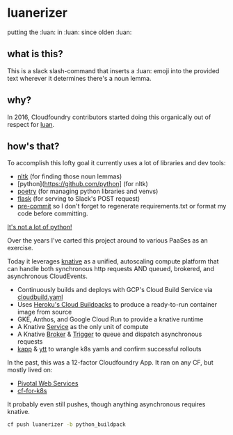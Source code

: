 # luanerizer
putting the :luan: in :luan: since olden :luan:

## what is this?

This is a slack slash-command that inserts a :luan: emoji into the provided text
wherever it determines there's a noun lemma.

## why?

In 2016, Cloudfoundry contributors started doing this organically out of respect for [luan](https://github.com/luan).

## how's that?

To accomplish this lofty goal it currently uses a lot of libraries and dev tools:
- [nltk](https://github.com/nltk/nltk) (for finding those noun lemmas)
- [python](https://github.com/python] (for nltk)
- [poetry](https://github.com/python-poetry/poetry) (for managing python
  libraries and venvs)
- [flask](https://github.com/pallets/flask) (for serving to Slack's POST request)
- [pre-commit](https://pre-commit.com/) so I don't forget to regenerate
  requirements.txt or format my code before committing.

[It's not a lot of python!](app.py)

Over the years I've carted this project around to various PaaSes as an exercise.

Today it leverages [knative](https://knative.dev/) as a unified, autoscaling
compute platform that can handle both synchronous http requests AND queued,
brokered, and asynchronous CloudEvents.

- Continuously builds and deploys with GCP's Cloud Build Service via [cloudbuild.yaml](cloudbuild.yaml)
- Uses [Heroku's Cloud Buildpacks](https://index.docker.io/r/heroku/buildpacks)
  to produce a ready-to-run container image from source
- GKE, Anthos, and Google Cloud Run to provide a knative runtime
- A Knative [Service](config/ksvc.yaml) as the only unit of compute
- A Knative [Broker](config/broker.yaml) & [Trigger](config/trigger.yaml) to
  queue and dispatch asynchronous requests
- [kapp](https://get-kapp.io/) & [ytt](https://get-ytt.io/) to wrangle k8s yamls and confirm successful rollouts

In the past, this was a 12-factor Cloudfoundry App. It ran on any CF, but mostly
lived on:
- [Pivotal Web Services](https://run.pivotal.io)
- [cf-for-k8s](https://github.com/cloudfoundry/cf-for-k8s)

It probably even still pushes, though anything asynchronous requires knative.
```bash
cf push luanerizer -b python_buildpack
```
